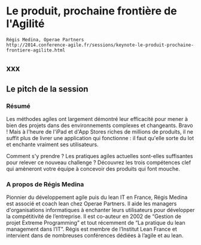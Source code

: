 # Le produit, prochaine frontière de l'Agilité
    Régis Medina, Operae Partners
    http://2014.conference-agile.fr/sessions/keynote-le-produit-prochaine-frontiere-agilite.html

## xxx

## Le pitch de la session
### Résumé

Les méthodes agiles ont largement démontré leur efficacité pour mener à bien des projets dans des environnements complexes et changeants. Bravo ! Mais à l'heure de l'iPad et d'App Stores riches de millions de produits, il ne suffit plus de livrer une application qui fonctionne : il faut qu'elle sorte du lot et enchante vraiment ses utilisateurs.

Comment s'y prendre ? Les pratiques agiles actuelles sont-elles suffisantes pour relever ce nouveau challenge ? Découvrez les trois compétences clef qui amèneront votre équipe à concevoir des produits qui font mouche.

### A propos de Régis Medina

Pionnier du développement agile puis du lean IT en France, Régis Medina est associé et coach lean chez Operae Partners. Il aide les managers d'organisations informatiques à enchanter leurs utilisateurs pour développer la compétitivité de l’entreprise. Il est co-auteur en 2002 de “Gestion de projet Extreme Programming” et tout récemment de “La pratique du lean management dans l’IT”. Régis est membre de l’Institut Lean France et intervient dans de nombreuses conférences dédiées à l’agile et au lean.
